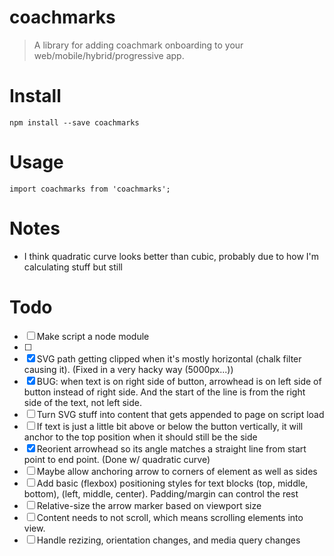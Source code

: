 
# coachmarks

> A library for adding coachmark onboarding to your web/mobile/hybrid/progressive app.

# Install

    npm install --save coachmarks

# Usage

    import coachmarks from 'coachmarks';

# Notes

* I think quadratic curve looks better than cubic, probably due to how I'm calculating stuff but still

# Todo

- [ ] Make script a node module
- [ ]
- [x] SVG path getting clipped when it's mostly horizontal (chalk filter causing it). (Fixed in a very hacky way (5000px...))
- [x] BUG: when text is on right side of button, arrowhead is on left side of button instead of right side.
      And the start of the line is from the right side of the text, not left side.
- [ ] Turn SVG stuff into content that gets appended to page on script load
- [ ] If text is just a little bit above or below the button vertically, it will anchor to the top position when it should still be the side
- [x] Reorient arrowhead so its angle matches a straight line from start point to end point. (Done w/ quadratic curve)
- [ ] Maybe allow anchoring arrow to corners of element as well as sides
- [ ] Add basic (flexbox) positioning styles for text blocks (top, middle, bottom), (left, middle, center). Padding/margin can control the rest
- [ ] Relative-size the arrow marker based on viewport size
- [ ] Content needs to not scroll, which means scrolling elements into view.
- [ ] Handle rezizing, orientation changes, and media query changes
